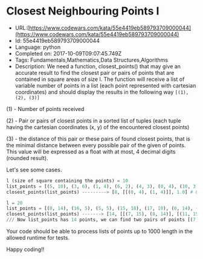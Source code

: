 # Closest Neighbouring Points I

 - URL:[https://www.codewars.com/kata/55e4419eb589793709000044](https://www.codewars.com/kata/55e4419eb589793709000044)
 - Id: 55e4419eb589793709000044
 - Language: python
 - Completed on: 2017-10-09T09:07:45.749Z
 - Tags: Fundamentals,Mathematics,Data Structures,Algorithms
 - Description:
We need a function, closest_points() that may give an accurate result to find the closest pair or pairs of points that are contained in square areas of size l. The function will receive a list of variable number of points in a list (each point represented with cartesian coordinates) and should display the results in the following way `[(1), (2), (3)]`

(1) - Number of points received

(2) - Pair or pairs of closest points in a sorted list of tuples (each tuple having the cartesian coordinates (x, y) of the encountered closest points)

(3) - the distance of this pair or these pairs of found closest points, that is the minimal distance between every possible pair of the given of points. This value will be expressed as a float with at most, 4 decimal digits (rounded result).

Let's see some cases.
```python
l (size of square containing the points) = 10
list_points = [(5, 10), (3, 6), (1, 4), (6, 2), (4, 3), (0, 4), (10, 3), (9, 1)]
closest_points(list_points) ---------> [8, [[(0, 4), (1, 4)]], 1.0] # 8 given points, [(0, 4), (1, 4)] is the pair of points with minimal distance (1.0)

l = 20
list_points = [(8, 14), (16, 5), (5, 5), (15, 18), (17, 10), (0, 14), (4, 15), (19, 17), (13, 16), (10, 18), (14, 13), (12, 14), (11, 15), (7, 15)]
closest_points(list_points) -------> [14, [[(7, 15), (8, 14)], [(11, 15), (12, 14)]], 1.4142]
/// Now list_points has 14 points, we can find two pairs of points [(7, 15), (8, 14)] and [(11, 15), (12, 14)] that have the minimal possible distance, 1.4142
```
Your code should be able to process lists of points up to 1000 length in the allowed runtime for tests.

Happy coding!!
